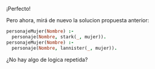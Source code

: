 ¡Perfecto!

Pero ahora, mirá de nuevo la solucion propuesta anterior:

```prolog
personajeMujer(Nombre) :-
  personaje(Nombre, stark(_, mujer)).
personajeMujer(Nombre) :-
  personaje(Nombre, lannister(_, mujer)).
```

¿No hay algo de logica repetida?